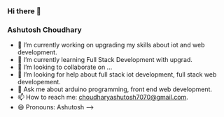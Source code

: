 ### Hi there 👋


### Ashutosh  Choudhary

- 🔭 I’m currently working on upgrading my skills about iot and web development.
- 🌱 I’m currently learning Full Stack Development with upgrad.
- 👯 I’m looking to collaborate on ...
- 🤔 I’m looking for help about full stack iot development, full stack web developement.
- 💬 Ask me about arduino programming, front end web development.
- 📫 How to reach me: choudharyashutosh7070@gmail.com.
- 😄 Pronouns: Ashutosh
-->
